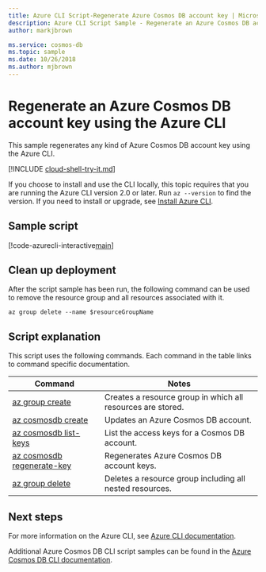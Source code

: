 ```yaml
---
title: Azure CLI Script-Regenerate Azure Cosmos DB account key | Microsoft Docs
description: Azure CLI Script Sample - Regenerate an Azure Cosmos DB account key
author: markjbrown

ms.service: cosmos-db
ms.topic: sample
ms.date: 10/26/2018
ms.author: mjbrown
---
```


# Regenerate an Azure Cosmos DB account key using the Azure CLI

This sample regenerates any kind of Azure Cosmos DB account key using the Azure CLI.

[!INCLUDE [cloud-shell-try-it.md](../../../includes/cloud-shell-try-it.md)]

If you choose to install and use the CLI locally, this topic requires that you are running the Azure CLI version 2.0 or later. Run `az --version` to find the version. If you need to install or upgrade, see [Install Azure CLI]( /cli/azure/install-azure-cli).

## Sample script

[!code-azurecli-interactive[main](../../../cli_scripts/cosmosdb/secure-cosmosdb-regenerate-keys/secure-cosmosdb-regenerate-keys.sh?highlight=35-40 "Regenerate Azure Cosmos DB account keys")]

## Clean up deployment

After the script sample has been run, the following command can be used to remove the resource group and all resources associated with it.

```azurecli-interactive
az group delete --name $resourceGroupName
```

## Script explanation

This script uses the following commands. Each command in the table links to command specific documentation.

| Command | Notes |
|---|---|
| [az group create](/cli/azure/group#az-group-create) | Creates a resource group in which all resources are stored. |
| [az cosmosdb create](https://docs.microsoft.com/cli/azure/cosmosdb#az-cosmosdb-create) | Updates an Azure Cosmos DB account. |
| [az cosmosdb list-keys](https://docs.microsoft.com/cli/azure/cosmosdb#az-cosmosdb-list-keys) | List the access keys for a Cosmos DB account. |
| [az cosmosdb regenerate-key](/cli/azure/cosmosdb#az-cosmosdb-regenerate-key) | Regenerates Azure Cosmos DB account keys. |
| [az group delete](https://docs.microsoft.com/cli/azure/group#az-group-delete) | Deletes a resource group including all nested resources. |

## Next steps

For more information on the Azure CLI, see [Azure CLI documentation](https://docs.microsoft.com/cli/azure).

Additional Azure Cosmos DB CLI script samples can be found in the [Azure Cosmos DB CLI documentation](../cli-samples.md).
